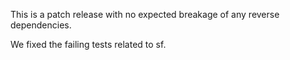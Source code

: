 This is a patch release with no expected breakage of any reverse dependencies.

We fixed the failing tests related to sf.
